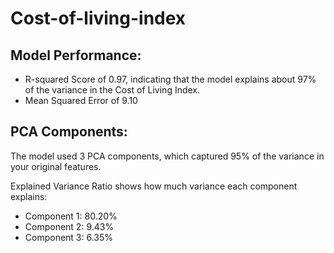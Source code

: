 # Cost-of-living-index

## Model Performance:

  - R-squared Score of 0.97, indicating that the model explains about 97% of the variance in the Cost of Living Index.
  - Mean Squared Error of 9.10

## PCA Components:

The model used 3 PCA components, which captured 95% of the variance in your original features.

Explained Variance Ratio shows how much variance each component explains:

  - Component 1: 80.20%
  - Component 2: 9.43%
  - Component 3: 6.35%
